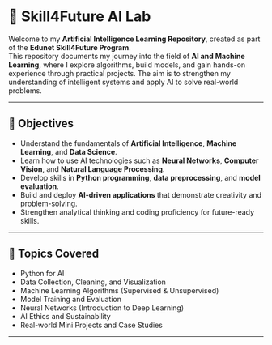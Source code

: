 # 🌟 Skill4Future AI Lab

Welcome to my **Artificial Intelligence Learning Repository**, created as part of the **Edunet Skill4Future Program**.  
This repository documents my journey into the field of **AI and Machine Learning**, where I explore algorithms, build models, and gain hands-on experience through practical projects. The aim is to strengthen my understanding of intelligent systems and apply AI to solve real-world problems.

---

## 🎯 Objectives

- Understand the fundamentals of **Artificial Intelligence**, **Machine Learning**, and **Data Science**.  
- Learn how to use AI technologies such as **Neural Networks**, **Computer Vision**, and **Natural Language Processing**.  
- Develop skills in **Python programming**, **data preprocessing**, and **model evaluation**.  
- Build and deploy **AI-driven applications** that demonstrate creativity and problem-solving.  
- Strengthen analytical thinking and coding proficiency for future-ready skills.

---

## 🧠 Topics Covered

- Python for AI  
- Data Collection, Cleaning, and Visualization  
- Machine Learning Algorithms (Supervised & Unsupervised)  
- Model Training and Evaluation  
- Neural Networks (Introduction to Deep Learning)  
- AI Ethics and Sustainability  
- Real-world Mini Projects and Case Studies  

---

